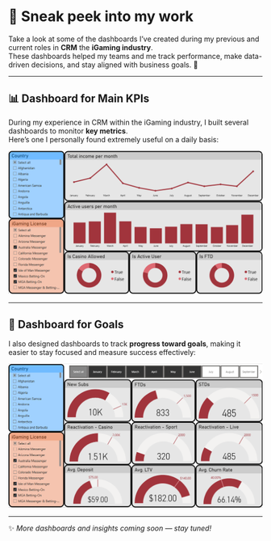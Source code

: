 # 👀 Sneak peek into my work  

Take a look at some of the dashboards I’ve created during my previous and current roles in **CRM** the **iGaming industry**.  
These dashboards helped my teams and me track performance, make data-driven decisions, and stay aligned with business goals. 🚀  

---

## 📊 Dashboard for Main KPIs  
During my experience in CRM within the iGaming industry, I built several dashboards to monitor **key metrics**.  
Here’s one I personally found extremely useful on a daily basis:  


![Main KPI Dashboard](./Dashboard%201.png)  


---

## 🎯 Dashboard for Goals  
I also designed dashboards to track **progress toward goals**, making it easier to stay focused and measure success effectively:  


![Goals Dashboard](./Dashboard%202.png)  


---

✨ *More dashboards and insights coming soon — stay tuned!*  
